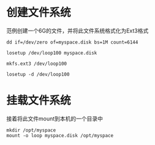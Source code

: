 # 创建文件系统
范例创建一个6G的文件，并将此文件系统格式化为Ext3格式

```
dd if=/dev/zero of=myspace.disk bs=1M count=6144

losetup /dev/loop100 myspace.disk

mkfs.ext3 /dev/loop100

losetup -d /dev/loop100
```

# 挂载文件系统
接着将此文件mount到本机的一个目录中
```
mkdir /opt/myspace
mount -o loop myspace.disk /opt/myspace
```

